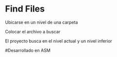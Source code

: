 # Find Files

Ubicarse en un nivel de una carpeta

Colocar el archivo a buscar 

El proyecto busca en el nivel actual y un nivel inferior

#Desarrollado en ASM
